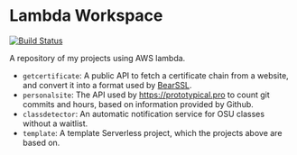 # Lambda Workspace
[![Build Status](https://travis-ci.org/prototypicalpro/LambdaWorkspace.svg?branch=master)](https://travis-ci.org/prototypicalpro/LambdaWorkspace)

A repository of my projects using AWS lambda.
 * `getcertificate`: A public API to fetch a certificate chain from a website, and convert it into a format used by [BearSSL](https://bearssl.org).
 * `personalsite`: The API used by https://prototypical.pro to count git commits and hours, based on information provided by Github.
 * `classdetector`: An automatic notification service for OSU classes without a waitlist.
 * `template`: A template Serverless project, which the projects above are based on.